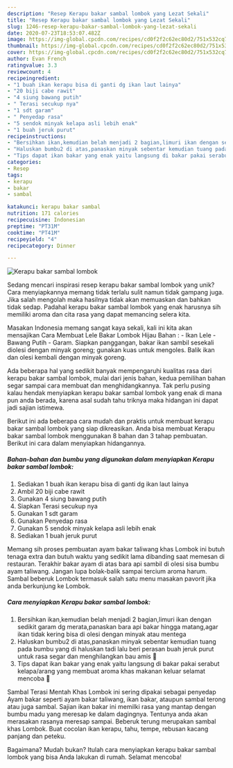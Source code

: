 ```yaml
---
description: "Resep Kerapu bakar sambal lombok yang Lezat Sekali"
title: "Resep Kerapu bakar sambal lombok yang Lezat Sekali"
slug: 1246-resep-kerapu-bakar-sambal-lombok-yang-lezat-sekali
date: 2020-07-23T18:53:07.482Z
image: https://img-global.cpcdn.com/recipes/cd0f2f2c62ec80d2/751x532cq70/kerapu-bakar-sambal-lombok-foto-resep-utama.jpg
thumbnail: https://img-global.cpcdn.com/recipes/cd0f2f2c62ec80d2/751x532cq70/kerapu-bakar-sambal-lombok-foto-resep-utama.jpg
cover: https://img-global.cpcdn.com/recipes/cd0f2f2c62ec80d2/751x532cq70/kerapu-bakar-sambal-lombok-foto-resep-utama.jpg
author: Evan French
ratingvalue: 3.3
reviewcount: 4
recipeingredient:
- "1 buah ikan kerapu bisa di ganti dg ikan laut lainya"
- "20 biji cabe rawit"
- "4 siung bawang putih"
- " Terasi secukup nya"
- "1 sdt garam"
- " Penyedap rasa"
- "5 sendok minyak kelapa asli lebih enak"
- "1 buah jeruk purut"
recipeinstructions:
- "Bersihkan ikan,kemudian belah menjadi 2 bagian,limuri ikan dengan sedikit garam dg merata,panaskan bara api bakar hingga matang,agar ikan tidak kering bisa di olesi dengan minyak atau mentega"
- "Haluskan bumbu2 di atas,panaskan minyak sebentar kemudian tuang pada bumbu yang di haluskan tadi lalu beri perasan buah jeruk purut untuk rasa segar dan menghilangkan bau amis 🤗"
- "Tips dapat ikan bakar yang enak yaitu langsung di bakar pakai serabut kelapa/arang yang membuat aroma khas makanan keluar selamat mencoba 🤗"
categories:
- Resep
tags:
- kerapu
- bakar
- sambal

katakunci: kerapu bakar sambal 
nutrition: 171 calories
recipecuisine: Indonesian
preptime: "PT31M"
cooktime: "PT41M"
recipeyield: "4"
recipecategory: Dinner

---
```



![Kerapu bakar sambal lombok](https://img-global.cpcdn.com/recipes/cd0f2f2c62ec80d2/751x532cq70/kerapu-bakar-sambal-lombok-foto-resep-utama.jpg)

Sedang mencari inspirasi resep kerapu bakar sambal lombok yang unik? Cara menyiapkannya memang tidak terlalu sulit namun tidak gampang juga. Jika salah mengolah maka hasilnya tidak akan memuaskan dan bahkan tidak sedap. Padahal kerapu bakar sambal lombok yang enak harusnya sih memiliki aroma dan cita rasa yang dapat memancing selera kita.

Masakan Indonesia memang sangat kaya sekali, kali ini kita akan mensajikan Cara Membuat Lele Bakar Lombok Hijau Bahan : - Ikan Lele - Bawang Putih - Garam. Siapkan panggangan, bakar ikan sambil sesekali diolesi dengan minyak goreng; gunakan kuas untuk mengoles. Balik ikan dan olesi kembali dengan minyak goreng.

Ada beberapa hal yang sedikit banyak mempengaruhi kualitas rasa dari kerapu bakar sambal lombok, mulai dari jenis bahan, kedua pemilihan bahan segar sampai cara membuat dan menghidangkannya. Tak perlu pusing kalau hendak menyiapkan kerapu bakar sambal lombok yang enak di mana pun anda berada, karena asal sudah tahu triknya maka hidangan ini dapat jadi sajian istimewa.


Berikut ini ada beberapa cara mudah dan praktis untuk membuat kerapu bakar sambal lombok yang siap dikreasikan. Anda bisa membuat Kerapu bakar sambal lombok menggunakan 8 bahan dan 3 tahap pembuatan. Berikut ini cara dalam menyiapkan hidangannya.

<!--inarticleads1-->

##### Bahan-bahan dan bumbu yang digunakan dalam menyiapkan Kerapu bakar sambal lombok:

1. Sediakan 1 buah ikan kerapu bisa di ganti dg ikan laut lainya
1. Ambil 20 biji cabe rawit
1. Gunakan 4 siung bawang putih
1. Siapkan  Terasi secukup nya
1. Gunakan 1 sdt garam
1. Gunakan  Penyedap rasa
1. Gunakan 5 sendok minyak kelapa asli lebih enak
1. Sediakan 1 buah jeruk purut


Memang sih proses pembuatan ayam bakar taliwang khas Lombok ini butuh tenaga extra dan butuh waktu yang sedikit lama dibanding saat memesan di restauran. Terakhir bakar ayam di atas bara api sambil di olesi sisa bumbu ayam taliwang. Jangan lupa bolak-balik sampai tercium aroma harum. Sambal beberuk Lombok termasuk salah satu menu masakan pavorit jika anda berkunjung ke Lombok. 

<!--inarticleads2-->

##### Cara menyiapkan Kerapu bakar sambal lombok:

1. Bersihkan ikan,kemudian belah menjadi 2 bagian,limuri ikan dengan sedikit garam dg merata,panaskan bara api bakar hingga matang,agar ikan tidak kering bisa di olesi dengan minyak atau mentega
1. Haluskan bumbu2 di atas,panaskan minyak sebentar kemudian tuang pada bumbu yang di haluskan tadi lalu beri perasan buah jeruk purut untuk rasa segar dan menghilangkan bau amis 🤗
1. Tips dapat ikan bakar yang enak yaitu langsung di bakar pakai serabut kelapa/arang yang membuat aroma khas makanan keluar selamat mencoba 🤗


Sambal Terasi Mentah Khas Lombok ini sering dipakai sebagai penyedap Ayam bakar seperti ayam bakar taliwang, ikan bakar, ataupun sambal terong atau juga sambal. Sajian ikan bakar ini memilki rasa yang mantap dengan bumbu madu yang meresap ke dalam dagingnya. Tentunya anda akan merasakan rasanya meresap sampai. Beberuk terung merupakan sambal khas Lombok. Buat cocolan ikan kerapu, tahu, tempe, rebusan kacang panjang dan peteku. 

Bagaimana? Mudah bukan? Itulah cara menyiapkan kerapu bakar sambal lombok yang bisa Anda lakukan di rumah. Selamat mencoba!
